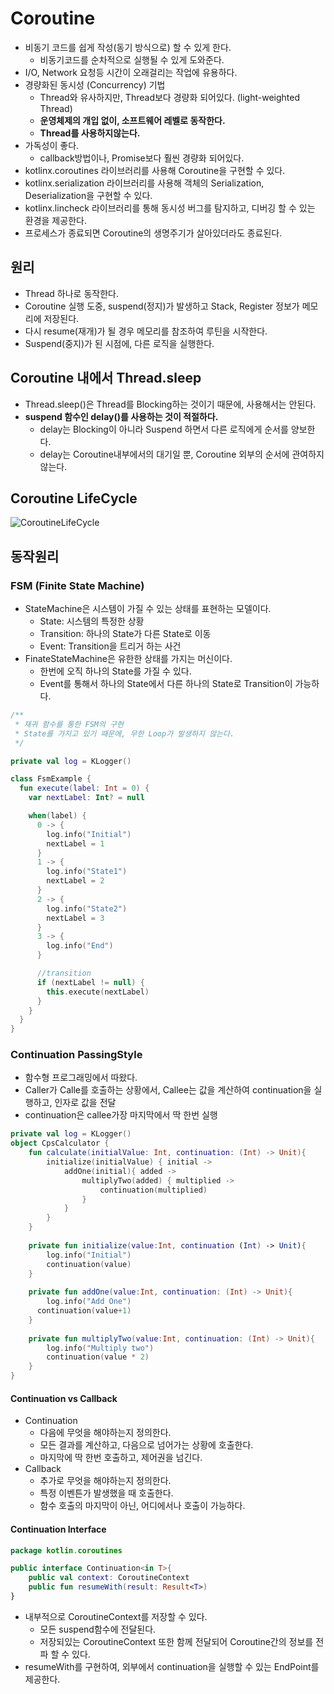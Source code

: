 # Coroutine
- 비동기 코드를 쉽게 작성(동기 방식으로) 할 수 있게 한다.
  - 비동기코드를 순차적으로 실행될 수 있게 도와준다.
- I/O, Network 요청등 시간이 오래걸리는 작업에 유용하다.
- 경량화된 동시성 (Concurrency) 기법
  - Thread와 유사하지만, Thread보다 경량화 되어있다. (light-weighted Thread)
  - **운영체제의 개입 없이, 소프트웨어 레벨로 동작한다.**
  - **Thread를 사용하지않는다.**
- 가독성이 좋다.
  - callback방법이나, Promise보다 훨씬 경량화 되어있다.
- kotlinx.coroutines 라이브러리를 사용해 Coroutine을 구현할 수 있다.
- kotlinx.serialization 라이브러리를 사용해 객체의 Serialization, Deserialization을 구현할 수 있다.
- kotlinx.lincheck 라이브러리를 통해 동시성 버그를 탐지하고, 디버깅 할 수 있는 환경을 제공한다.
- 프로세스가 종료되면 Coroutine의 생명주기가 살아있더라도 종료된다. 

## 원리
- Thread 하나로 동작한다.
- Coroutine 실행 도중, suspend(정지)가 발생하고  Stack, Register 정보가 메모리에 저장된다.
- 다시 resume(재개)가 될 경우 메모리를 참조하여 루틴을 시작한다. 
- Suspend(중지)가 된 시점에, 다른 로직을 실행한다.

## Coroutine 내에서 Thread.sleep
- Thread.sleep()은 Thread를 Blocking하는 것이기 때문에, 사용해서는 안된다.
- **suspend 함수인 delay()를 사용하는 것이 적절하다.**
  - delay는 Blocking이 아니라 Suspend 하면서 다른 로직에게 순서를 양보한다.
  - delay는 Coroutine내부에서의 대기일 뿐, Coroutine 외부의 순서에 관여하지 않는다.
 
## Coroutine LifeCycle
![CoroutineLifeCycle](https://github.com/ktj1997/TIL/assets/57896918/dc8f3357-83a7-473d-9ff3-219a0211a057)



## 동작원리

### FSM (Finite State Machine)
- StateMachine은 시스템이 가질 수 있는 상태를 표현하는 모델이다.
  - State: 시스템의 특정한 상황
  - Transition: 하나의 State가 다른 State로 이동
  - Event: Transition을 트리거 하는 사건
- FinateStateMachine은 유한한 상태를 가지는 머신이다.
  - 한번에 오직 하나의 State를 가질 수 있다.
  - Event를 통해서 하나의 State에서 다른 하나의 State로 Transition이 가능하다.

```kotlin
/**
 * 재귀 함수를 통한 FSM의 구현
 * State를 가지고 있기 때문에, 무한 Loop가 발생하지 않는다.
 */

private val log = KLogger()

class FsmExample {
  fun execute(label: Int = 0) {
    var nextLabel: Int? = null

    when(label) {
      0 -> {
        log.info("Initial")
        nextLabel = 1
      }
      1 -> {
        log.info("State1")
        nextLabel = 2
      }
      2 -> {
        log.info("State2")
        nextLabel = 3
      }
      3 -> {
        log.info("End")
      }

      //transition
      if (nextLabel != null) {
        this.execute(nextLabel)
      }
    }
  }
}
```

### Continuation PassingStyle
- 함수형 프로그래밍에서 따왔다.
- Caller가 Calle를 호출하는 상황에서, Callee는 값을 계산하여 continuation을 실행하고, 인자로 값을 전달
- continuation은 callee가장 마지막에서 딱 한번 실행

```kotlin
private val log = KLogger()
object CpsCalculator {
    fun calculate(initialValue: Int, continuation: (Int) -> Unit){
        initialize(initialValue) { initial ->
            addOne(initial){ added ->
                multiplyTwo(added) { multiplied ->
                    continuation(multiplied)
                }
            }
        }
    }
  
    private fun initialize(value:Int, continuation (Int) -> Unit){
        log.info("Initial")
        continuation(value)
    }
  
    private fun addOne(value:Int, continuation: (Int) -> Unit){
        log.info("Add One")
      continuation(value+1)
    }
    
    private fun multiplyTwo(value:Int, continuation: (Int) -> Unit){
        log.info("Multiply two")
        continuation(value * 2)
    }
}
```

#### Continuation vs Callback
- Continuation
  - 다음에 무엇을 해야하는지 정의한다.
  - 모든 결과를 계산하고, 다음으로 넘어가는 상황에 호출한다.
  - 마지막에 딱 한번 호출하고, 제어권을 넘긴다.
- Callback
  - 추가로 무엇을 해야하는지 정의한다.
  - 특정 이벤튼가 발생했을 때 호출한다.
  - 함수 호출의 마지막이 아닌, 어디에서나 호출이 가능하다.

#### Continuation Interface
```kotlin
package kotlin.coroutines

public interface Continuation<in T>{
    public val context: CoroutineContext
    public fun resumeWith(result: Result<T>)
}
```
- 내부적으로 CoroutineContext를 저장할 수 있다.
  - 모든 suspend함수에 전달된다.
  - 저장되있는 CoroutineContext 또한 함께 전달되어 Coroutine간의 정보를 전파 할 수 있다.
- resumeWith를 구현하여, 외부에서 continuation을 실행할 수 있는 EndPoint를 제공한다.